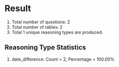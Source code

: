 # Result<br/>
1. Total number of questions: 2<br/>
2. Total number of tables: 2<br/>
3. Total 1 unique reasoning types are produced.<br/>
## **Reasoning Type Statistics**<br/>
1. date_difference: Count = 2, Percentage = 100.00%<br/>
